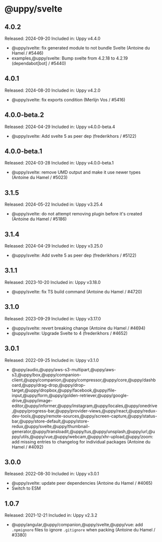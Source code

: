 # @uppy/svelte

## 4.0.2

Released: 2024-09-20
Included in: Uppy v4.4.0

- @uppy/svelte: fix generated module to not bundle Svelte (Antoine du Hamel / #5446)
- examples,@uppy/svelte: Bump svelte from 4.2.18 to 4.2.19 (dependabot[bot] / #5440)

## 4.0.1

Released: 2024-08-20
Included in: Uppy v4.2.0

- @uppy/svelte: fix exports condition (Merlijn Vos / #5416)

## 4.0.0-beta.2

Released: 2024-04-29
Included in: Uppy v4.0.0-beta.4

- @uppy/svelte: Add svelte 5 as peer dep (frederikhors / #5122)

## 4.0.0-beta.1

Released: 2024-03-28
Included in: Uppy v4.0.0-beta.1

- @uppy/svelte: remove UMD output and make it use newer types (Antoine du Hamel / #5023)

## 3.1.5

Released: 2024-05-22
Included in: Uppy v3.25.4

- @uppy/svelte: do not attempt removing plugin before it's created (Antoine du Hamel / #5186)

## 3.1.4

Released: 2024-04-29
Included in: Uppy v3.25.0

- @uppy/svelte: Add svelte 5 as peer dep (frederikhors / #5122)

## 3.1.1

Released: 2023-10-20
Included in: Uppy v3.18.0

- @uppy/svelte: fix TS build command (Antoine du Hamel / #4720)

## 3.1.0

Released: 2023-09-29
Included in: Uppy v3.17.0

- @uppy/svelte: revert breaking change (Antoine du Hamel / #4694)
- @uppy/svelte: Upgrade Svelte to 4 (frederikhors / #4652)

## 3.0.1

Released: 2022-09-25
Included in: Uppy v3.1.0

- @uppy/audio,@uppy/aws-s3-multipart,@uppy/aws-s3,@uppy/box,@uppy/companion-client,@uppy/companion,@uppy/compressor,@uppy/core,@uppy/dashboard,@uppy/drag-drop,@uppy/drop-target,@uppy/dropbox,@uppy/facebook,@uppy/file-input,@uppy/form,@uppy/golden-retriever,@uppy/google-drive,@uppy/image-editor,@uppy/informer,@uppy/instagram,@uppy/locales,@uppy/onedrive,@uppy/progress-bar,@uppy/provider-views,@uppy/react,@uppy/redux-dev-tools,@uppy/remote-sources,@uppy/screen-capture,@uppy/status-bar,@uppy/store-default,@uppy/store-redux,@uppy/svelte,@uppy/thumbnail-generator,@uppy/transloadit,@uppy/tus,@uppy/unsplash,@uppy/url,@uppy/utils,@uppy/vue,@uppy/webcam,@uppy/xhr-upload,@uppy/zoom: add missing entries to changelog for individual packages (Antoine du Hamel / #4092)

## 3.0.0

Released: 2022-08-30
Included in: Uppy v3.0.1

- @uppy/svelte: update peer dependencies (Antoine du Hamel / #4065)
- Switch to ESM

## 1.0.7

Released: 2021-12-21
Included in: Uppy v2.3.2

- @uppy/angular,@uppy/companion,@uppy/svelte,@uppy/vue: add `.npmignore` files to ignore `.gitignore` when packing (Antoine du Hamel / #3380)
